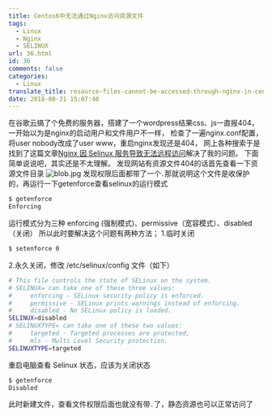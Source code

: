 ```yaml
---
title: Centos6中无法通过Nginx访问资源文件
tags:
  - Linux
  - Nginx
  - SELINUX
url: 36.html
id: 36
comments: false
categories:
  - Linux
translate_title: resource-files-cannot-be-accessed-through-nginx-in-centos6
date: 2018-08-31 15:07:40
---
```


在谷歌云搞了个免费的服务器，搭建了一个wordpress结果css、js一直报404，一开始以为是nginx的启动用户和文件用户不一样，
检查了一遍nginx.conf配置，将user nobody改成了user www，重启nginx发现还是404，
网上各种搜索于是找到了这篇文章[Nginx 因 Selinux 服务导致无法远程访问](https://blog.csdn.net/johnnycode/article/details/41947581 "Nginx 因 Selinux 服务导致无法远程访问")解决了我的问题。
下面简单说说吧，其实还是不太理解。 
发现网站有资源文件404的话首先查看一下资源文件目录 ![blob.jpg](https://i.loli.net/2018/08/30/5b878975356db.jpg) 发现权限后面都带了一个`.`那就说明这个文件是收保护的，再运行一下getenforce查看selinux的运行模式

``` bash
$ getenforce
Enforcing
```

运行模式分为三种 enforcing (强制模式)、permissive（宽容模式）、disabled（关闭） 所以此时要解决这个问题有两种方法； 1.临时关闭

``` bash
$ setenforce 0
```

2.永久关闭，修改 /etc/selinux/config 文件（如下）

``` bash
# This file controls the state of SELinux on the system.
# SELINUX= can take one of these three values:
#     enforcing - SELinux security policy is enforced.
#     permissive - SELinux prints warnings instead of enforcing.
#     disabled - No SELinux policy is loaded.
SELINUX=disabled
# SELINUXTYPE= can take one of these two values:
#     targeted - Targeted processes are protected,
#     mls - Multi Level Security protection.
SELINUXTYPE=targeted
```

重启电脑查看 Selinux 状态，应该为关闭状态

``` bash
$ getenforce
Disabled
```

此时新建文件，查看文件权限后面也就没有带`.`了，静态资源也可以正常访问了
